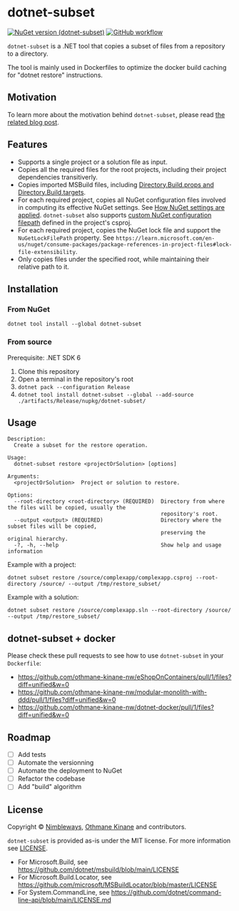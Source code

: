 # dotnet-subset
[![NuGet version (dotnet-subset)](https://img.shields.io/nuget/v/dotnet-subset.svg?style=flat-square)](https://www.nuget.org/packages/dotnet-subset/)
[![GitHub workflow](https://github.com/nimbleways/dotnet-subset/actions/workflows/workflow.yml/badge.svg?branch=main)](https://github.com/nimbleways/dotnet-subset/actions/workflows/workflow.yml?query=branch%3Amain)


`dotnet-subset` is a .NET tool that copies a subset of files from a repository to a directory.

The tool is mainly used in Dockerfiles to optimize the docker build caching for "dotnet restore" instructions.

## Motivation

To learn more about the motivation behind `dotnet-subset`, please read [the related blog post](https://blog.nimbleways.com/docker-build-caching-for-dotnet-applications-done-right-with-dotnet-subset/).

## Features
* Supports a single project or a solution file as input.
* Copies all the required files for the root projects, including their project dependencies transitiverly.
* Copies imported MSBuild files, including [Directory.Build.props and Directory.Build.targets](https://learn.microsoft.com/en-us/visualstudio/msbuild/customize-your-build?view=vs-2022#directorybuildprops-and-directorybuildtargets).
* For each required project, copies all NuGet configuration files involved in computing its effective NuGet settings. See [How NuGet settings are applied](https://learn.microsoft.com/en-us/nuget/consume-packages/configuring-nuget-behavior#how-settings-are-applied). `dotnet-subset` also supports [custom NuGet configuration filepath](https://learn.microsoft.com/en-us/nuget/reference/msbuild-targets#examples) defined in the project's csproj.
* For each required project, copies the NuGet lock file and support the `NuGetLockFilePath` property. See `https://learn.microsoft.com/en-us/nuget/consume-packages/package-references-in-project-files#lock-file-extensibility`.
* Only copies files under the specified root, while maintaining their relative path to it.

## Installation
### From NuGet
```
dotnet tool install --global dotnet-subset
```
### From source
Prerequisite: .NET SDK 6

1. Clone this repository
2. Open a terminal in the repository's root
3. `dotnet pack --configuration Release`
4. `dotnet tool install dotnet-subset --global --add-source ./artifacts/Release/nupkg/dotnet-subset/`

## Usage
```
Description:
  Create a subset for the restore operation.

Usage:
  dotnet-subset restore <projectOrSolution> [options]

Arguments:
  <projectOrSolution>  Project or solution to restore.

Options:
  --root-directory <root-directory> (REQUIRED)  Directory from where the files will be copied, usually the
                                                repository's root.
  --output <output> (REQUIRED)                  Directory where the subset files will be copied,
                                                preserving the original hierarchy.
  -?, -h, --help                                Show help and usage information
```

Example with a project:
```
dotnet subset restore /source/complexapp/complexapp.csproj --root-directory /source/ --output /tmp/restore_subset/
```
Example with a solution:
```
dotnet subset restore /source/complexapp.sln --root-directory /source/ --output /tmp/restore_subset/
```

## dotnet-subset + docker
Please check these pull requests to see how to use `dotnet-subset` in your `Dockerfile`:
- https://github.com/othmane-kinane-nw/eShopOnContainers/pull/1/files?diff=unified&w=0
- https://github.com/othmane-kinane-nw/modular-monolith-with-ddd/pull/1/files?diff=unified&w=0
- https://github.com/othmane-kinane-nw/dotnet-docker/pull/1/files?diff=unified&w=0

## Roadmap
- [ ] Add tests
- [ ] Automate the versionning
- [ ] Automate the deployment to NuGet
- [ ] Refactor the codebase
- [ ] Add "build" algorithm

## License

Copyright © [Nimbleways](https://www.nimbleways.com/), [Othmane Kinane](https://github.com/othmane-kinane-nw) and contributors.

`dotnet-subset` is provided as-is under the MIT license. For more information see [LICENSE](https://github.com/nimbleways/dotnet-subset/blob/main/LICENSE).

* For Microsoft.Build, see https://github.com/dotnet/msbuild/blob/main/LICENSE
* For Microsoft.Build.Locator, see https://github.com/microsoft/MSBuildLocator/blob/master/LICENSE
* For System.CommandLine, see https://github.com/dotnet/command-line-api/blob/main/LICENSE.md
